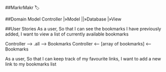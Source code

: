 ##MarkrMakr 🏷️

##Domain Model
Controller
|»Model
||»Database
|»View


##User Stories
As a user,
So that I can see the bookmarks I have previously added,
I want to view a list of currently available bookmarks

Controller -->         .all         --> Bookmarks
Controller <-- [array of bookmarks] <-- Bookmarks

As a user,
So that I can keep track of my favourite links,
I want to add a new link to my bookmarks list

<!--
As a user,
So that I can remove links that are no longer relevant,
I want to delete links from my bookmarks list -->
